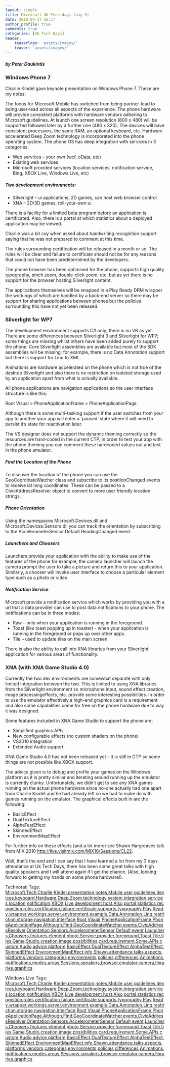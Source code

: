 ```yaml
---
layout: single
title: Microsoft UK Tech days (day 5)
date: 2010-04-17 16:17
author_profile: true
comments: true
categories: [UK Tech Days]
header:
    teaserlogo: 'assets/images/'
    teaser: 'assets/images/'
---
```

<div id="msgcns!4F1B7368284539E5!209" class="bvMsg"><h5>by Peter Daukintis</h5> <h3>Windows Phone 7</h3> <p>Charlie Kindel gave keynote presentation on Windows Phone 7. These are my notes:</p> <p>The focus for Microsoft Mobile has switched from being partner-lead to being user-lead across all aspects of the experience. The phone hardware will provide consistent platforms with hardware vendors adhering to Microsoft guidelines. At launch one screen resolution (800 x 480) will be supported followed later by a further one (480 x 320). The devices will have consistent processors, the same RAM, an optional keyboard, etc. Hardware accelerated Deep Zoom technology is incorporated into the phone operating system. The phone OS has deep integration with services in 3 categories:</p> <ul> <li>Web services – your own (wcf, oData, etc)  <li>Existing web services  <li>Microsoft provided services (location services, notification service, Bing, XBOX Live, Windows Live, etc)</li></ul> <h5>Two development environments:</h5> <ul> <li>Silverlight – ui applications, 2D games, can host web browser control  <li>XNA – 2D/3D games, roll-your-own ui.</li></li></ul> <p>There is a facility for a limited beta program before an application is certificated. Also, there is a portal at which statistics about a deployed application may be viewed.</p> <p>Charlie was a bit coy when asked about handwriting recognition support saying that he was not prepared to comment at this time.</p> <p>The rules surrounding certification will be released in a month or so. The rules will be clear and failure to certificate should not be for any reasons that could not have been predetermined by the developers.</p> <p>The phone browser has been optimised for the phone, supports high quality typography, pinch zoom, double-click zoom, etc, but as yet there is no support for the browser hosting Silverlight content. </p> <p>The applications themselves will be wrapped in a Play Ready DRM wrapper the workings of which are handled by a back-end server so there may be support for sharing applications between phones but the policies surrounding this have not yet been released. </p> <h3>Silverlight for WP7</h3> <p>The development environment supports C# only; there is no VB as yet. There are some differences between Silverlight 3 and Silverlight for WP7; some things are missing whilst others have been added purely to support the phone. Core Silverlight assemblies are available but most of the SDK assemblies will be missing; for example, there is no Data Annotation support but there is support for Linq to XML.</p> <p>Animations are hardware accelerated on the phone which is not true of the desktop Silverlight and also there is no restriction on isolated storage used by an application apart from what is actually available.</p> <p>All phone applications are navigation applications so the user interface structure is like this:</p> <p>Root Visual &gt; PhoneApplicationFrame &gt; PhoneApplicationPage</p> <p>Although there is some multi-tasking support if the user switches from your app to another your app will enter a ‘paused’ state where it will need to persist it’s state for reactivation later.</p> <p>The VS designer does not support the dynamic theming correctly so the resources are hard-coded in the current CTP, in order to test your app with the phone theming you can comment these hardcoded values out and test in the phone emulator.</p> <h5>Find the Location of the Phone</h5> <p>To discover the location of the phone you can use the GeoCoordinateWatcher class and subscribe to its positionChanged events to receive lat long coordinates. These can be passed to a CivicAddressResolver object to convert to more user friendly location strings.</p> <h5>Phone Orientation</h5> <p>Using the namespaces Microsoft.Devices.dll and Microsoft.Devices.Sensors.dll you can track the orientation by subscribing to the AccelerometerSensor.Default.ReadingChanged event.</p> <h5>Launchers and Choosers</h5> <p>Launchers provide your application with the ability to make use of the features of the phone for example, the camera launcher will launch the camera prompt the user to take a picture and return this to your application. Similarly, a chooser will invoke user interface to choose a particular element type such as a photo or video. </p> <h5>Notification Service</h5> <p>Microsoft provide a notification service which works by providing you with a url that a data provider can use to post data notifications to your phone. The notifications can be in three modes:</p> <ul> <li>Raw – only when your application is running in the foreground.  <li>Toast (like toast popping up in toaster) - when your application is running in the foreground or pops up over other apps.  <li>Tile – used to update tiles on the main screen.</li></li></ul> <p>There is also the ability to call into XNA libraries from your Silverlight application for various areas of functionality.</p> <h3>XNA (with XNA Game Studio 4.0)</h3> <p>Currently the two dev environments are somewhat separate with only limited integration between the two. This is limited to using XNA libraries from the Silverlight environment so microphone input, sound effect creation, image processingeffects, etc. provide some interesting possibilities. In order to use the emulator effectively a high-end graphics card is a requirement and also some capabilities come for free on the phone hardware due to way it was designed.</p> <p>Some features included in XNA Game Studio to support the phone are:</p> <ul> <li>Simplified graphics APIs  <li>New configurable effects (no custom shaders on the phone)  <li>VS2010 integration  <li>Extended Audio support</li></li></ul> <p>XNA Game Studio 4.0 has not been released yet – it is still in CTP so some things are not possible like XBOX support.</p> <p>The advice given is to debug and profile your games on the Windows platform as it is pretty similar and iterating around running up the emulator is currently clunky. Unfortunately, we didn’t get to see any XNA games running on the actual phone hardware since no-one actually had one apart from Charlie Kindel and he had already left so we had to make do with games running on the emulator. The graphical effects built in are the following:</p> <ul> <li>BasicEffect  <li>DualTextureEffect  <li>AlphaTestEffect  <li>SkinnedEffect  <li>EnvironmentMapEffect</li></li></ul> <p>For further info on these effects (and a lot more) see Shawn Hargreaves talk from MIX 2010 <a title="http://live.visitmix.com/MIX10/Sessions/CL22" href="http://live.visitmix.com/MIX10/Sessions/CL22">http://live.visitmix.com/MIX10/Sessions/CL22</a>.</p> <p>Well, that’s the end and I can say that I have learned a lot from my 3 days attendance at Uk Tech Days, there has been some great talks with high quality speakers and I will attend again if I get the chance. (Also, looking forward to getting my hands on some phone hardware!).</p> <p></p>Technorati Tags: <a href="http://technorati.com/tags/Microsoft" rel="tag">Microsoft</a>,<a href="http://technorati.com/tags/Tech" rel="tag">Tech</a>,<a href="http://technorati.com/tags/Charlie" rel="tag">Charlie</a>,<a href="http://technorati.com/tags/Kindel" rel="tag">Kindel</a>,<a href="http://technorati.com/tags/presentation" rel="tag">presentation</a>,<a href="http://technorati.com/tags/notes" rel="tag">notes</a>,<a href="http://technorati.com/tags/Mobile" rel="tag">Mobile</a>,<a href="http://technorati.com/tags/user" rel="tag">user</a>,<a href="http://technorati.com/tags/guidelines" rel="tag">guidelines</a>,<a href="http://technorati.com/tags/devices" rel="tag">devices</a>,<a href="http://technorati.com/tags/keyboard" rel="tag">keyboard</a>,<a href="http://technorati.com/tags/Hardware" rel="tag">Hardware</a>,<a href="http://technorati.com/tags/Deep" rel="tag">Deep</a>,<a href="http://technorati.com/tags/Zoom" rel="tag">Zoom</a>,<a href="http://technorati.com/tags/technology" rel="tag">technology</a>,<a href="http://technorati.com/tags/system" rel="tag">system</a>,<a href="http://technorati.com/tags/integration" rel="tag">integration</a>,<a href="http://technorati.com/tags/services" rel="tag">services</a>,<a href="http://technorati.com/tags/location" rel="tag">location</a>,<a href="http://technorati.com/tags/notification" rel="tag">notification</a>,<a href="http://technorati.com/tags/XBOX" rel="tag">XBOX</a>,<a href="http://technorati.com/tags/Live" rel="tag">Live</a>,<a href="http://technorati.com/tags/development" rel="tag">development</a>,<a href="http://technorati.com/tags/host" rel="tag">host</a>,<a href="http://technorati.com/tags/Also" rel="tag">Also</a>,<a href="http://technorati.com/tags/portal" rel="tag">portal</a>,<a href="http://technorati.com/tags/statistics" rel="tag">statistics</a>,<a href="http://technorati.com/tags/recognition" rel="tag">recognition</a>,<a href="http://technorati.com/tags/rules" rel="tag">rules</a>,<a href="http://technorati.com/tags/certification" rel="tag">certification</a>,<a href="http://technorati.com/tags/failure" rel="tag">failure</a>,<a href="http://technorati.com/tags/certificate" rel="tag">certificate</a>,<a href="http://technorati.com/tags/supports" rel="tag">supports</a>,<a href="http://technorati.com/tags/typography" rel="tag">typography</a>,<a href="http://technorati.com/tags/Play" rel="tag">Play</a>,<a href="http://technorati.com/tags/Ready" rel="tag">Ready</a>,<a href="http://technorati.com/tags/wrapper" rel="tag">wrapper</a>,<a href="http://technorati.com/tags/workings" rel="tag">workings</a>,<a href="http://technorati.com/tags/server" rel="tag">server</a>,<a href="http://technorati.com/tags/environment" rel="tag">environment</a>,<a href="http://technorati.com/tags/example" rel="tag">example</a>,<a href="http://technorati.com/tags/Data" rel="tag">Data</a>,<a href="http://technorati.com/tags/Annotation" rel="tag">Annotation</a>,<a href="http://technorati.com/tags/Linq" rel="tag">Linq</a>,<a href="http://technorati.com/tags/restriction" rel="tag">restriction</a>,<a href="http://technorati.com/tags/storage" rel="tag">storage</a>,<a href="http://technorati.com/tags/navigation" rel="tag">navigation</a>,<a href="http://technorati.com/tags/interface" rel="tag">interface</a>,<a href="http://technorati.com/tags/Root" rel="tag">Root</a>,<a href="http://technorati.com/tags/Visual" rel="tag">Visual</a>,<a href="http://technorati.com/tags/PhoneApplicationFrame" rel="tag">PhoneApplicationFrame</a>,<a href="http://technorati.com/tags/PhoneApplicationPage" rel="tag">PhoneApplicationPage</a>,<a href="http://technorati.com/tags/Although" rel="tag">Although</a>,<a href="http://technorati.com/tags/Find" rel="tag">Find</a>,<a href="http://technorati.com/tags/GeoCoordinateWatcher" rel="tag">GeoCoordinateWatcher</a>,<a href="http://technorati.com/tags/events" rel="tag">events</a>,<a href="http://technorati.com/tags/CivicAddressResolver" rel="tag">CivicAddressResolver</a>,<a href="http://technorati.com/tags/Orientation" rel="tag">Orientation</a>,<a href="http://technorati.com/tags/Sensors" rel="tag">Sensors</a>,<a href="http://technorati.com/tags/AccelerometerSensor" rel="tag">AccelerometerSensor</a>,<a href="http://technorati.com/tags/Default" rel="tag">Default</a>,<a href="http://technorati.com/tags/event" rel="tag">event</a>,<a href="http://technorati.com/tags/Launchers" rel="tag">Launchers</a>,<a href="http://technorati.com/tags/Choosers" rel="tag">Choosers</a>,<a href="http://technorati.com/tags/features" rel="tag">features</a>,<a href="http://technorati.com/tags/element" rel="tag">element</a>,<a href="http://technorati.com/tags/photo" rel="tag">photo</a>,<a href="http://technorati.com/tags/Service" rel="tag">Service</a>,<a href="http://technorati.com/tags/provider" rel="tag">provider</a>,<a href="http://technorati.com/tags/foreground" rel="tag">foreground</a>,<a href="http://technorati.com/tags/Toast" rel="tag">Toast</a>,<a href="http://technorati.com/tags/Tile" rel="tag">Tile</a>,<a href="http://technorati.com/tags/tiles" rel="tag">tiles</a>,<a href="http://technorati.com/tags/Game" rel="tag">Game</a>,<a href="http://technorati.com/tags/Studio" rel="tag">Studio</a>,<a href="http://technorati.com/tags/creation" rel="tag">creation</a>,<a href="http://technorati.com/tags/image" rel="tag">image</a>,<a href="http://technorati.com/tags/possibilities" rel="tag">possibilities</a>,<a href="http://technorati.com/tags/card" rel="tag">card</a>,<a href="http://technorati.com/tags/requirement" rel="tag">requirement</a>,<a href="http://technorati.com/tags/Some" rel="tag">Some</a>,<a href="http://technorati.com/tags/APIs" rel="tag">APIs</a>,<a href="http://technorati.com/tags/custom" rel="tag">custom</a>,<a href="http://technorati.com/tags/Audio" rel="tag">Audio</a>,<a href="http://technorati.com/tags/advice" rel="tag">advice</a>,<a href="http://technorati.com/tags/platform" rel="tag">platform</a>,<a href="http://technorati.com/tags/BasicEffect" rel="tag">BasicEffect</a>,<a href="http://technorati.com/tags/DualTextureEffect" rel="tag">DualTextureEffect</a>,<a href="http://technorati.com/tags/AlphaTestEffect" rel="tag">AlphaTestEffect</a>,<a href="http://technorati.com/tags/SkinnedEffect" rel="tag">SkinnedEffect</a>,<a href="http://technorati.com/tags/EnvironmentMapEffect" rel="tag">EnvironmentMapEffect</a>,<a href="http://technorati.com/tags/info" rel="tag">info</a>,<a href="http://technorati.com/tags/Shawn" rel="tag">Shawn</a>,<a href="http://technorati.com/tags/attendance" rel="tag">attendance</a>,<a href="http://technorati.com/tags/talks" rel="tag">talks</a>,<a href="http://technorati.com/tags/aspects" rel="tag">aspects</a>,<a href="http://technorati.com/tags/platforms" rel="tag">platforms</a>,<a href="http://technorati.com/tags/vendors" rel="tag">vendors</a>,<a href="http://technorati.com/tags/categories" rel="tag">categories</a>,<a href="http://technorati.com/tags/environments" rel="tag">environments</a>,<a href="http://technorati.com/tags/policies" rel="tag">policies</a>,<a href="http://technorati.com/tags/differences" rel="tag">differences</a>,<a href="http://technorati.com/tags/Animations" rel="tag">Animations</a>,<a href="http://technorati.com/tags/notifications" rel="tag">notifications</a>,<a href="http://technorati.com/tags/modes" rel="tag">modes</a>,<a href="http://technorati.com/tags/areas" rel="tag">areas</a>,<a href="http://technorati.com/tags/Sessions" rel="tag">Sessions</a>,<a href="http://technorati.com/tags/speakers" rel="tag">speakers</a>,<a href="http://technorati.com/tags/browser" rel="tag">browser</a>,<a href="http://technorati.com/tags/emulator" rel="tag">emulator</a>,<a href="http://technorati.com/tags/camera" rel="tag">camera</a>,<a href="http://technorati.com/tags/libraries" rel="tag">libraries</a>,<a href="http://technorati.com/tags/graphics" rel="tag">graphics</a><br /> <p></p>Windows Live Tags: <a href="http://windows.live.com/connect/tag/Microsoft" rel="clubhouseTag">Microsoft</a>,<a href="http://windows.live.com/connect/tag/Tech" rel="clubhouseTag">Tech</a>,<a href="http://windows.live.com/connect/tag/Charlie" rel="clubhouseTag">Charlie</a>,<a href="http://windows.live.com/connect/tag/Kindel" rel="clubhouseTag">Kindel</a>,<a href="http://windows.live.com/connect/tag/presentation" rel="clubhouseTag">presentation</a>,<a href="http://windows.live.com/connect/tag/notes" rel="clubhouseTag">notes</a>,<a href="http://windows.live.com/connect/tag/Mobile" rel="clubhouseTag">Mobile</a>,<a href="http://windows.live.com/connect/tag/user" rel="clubhouseTag">user</a>,<a href="http://windows.live.com/connect/tag/guidelines" rel="clubhouseTag">guidelines</a>,<a href="http://windows.live.com/connect/tag/devices" rel="clubhouseTag">devices</a>,<a href="http://windows.live.com/connect/tag/keyboard" rel="clubhouseTag">keyboard</a>,<a href="http://windows.live.com/connect/tag/Hardware" rel="clubhouseTag">Hardware</a>,<a href="http://windows.live.com/connect/tag/Deep" rel="clubhouseTag">Deep</a>,<a href="http://windows.live.com/connect/tag/Zoom" rel="clubhouseTag">Zoom</a>,<a href="http://windows.live.com/connect/tag/technology" rel="clubhouseTag">technology</a>,<a href="http://windows.live.com/connect/tag/system" rel="clubhouseTag">system</a>,<a href="http://windows.live.com/connect/tag/integration" rel="clubhouseTag">integration</a>,<a href="http://windows.live.com/connect/tag/services" rel="clubhouseTag">services</a>,<a href="http://windows.live.com/connect/tag/location" rel="clubhouseTag">location</a>,<a href="http://windows.live.com/connect/tag/notification" rel="clubhouseTag">notification</a>,<a href="http://windows.live.com/connect/tag/XBOX" rel="clubhouseTag">XBOX</a>,<a href="http://windows.live.com/connect/tag/Live" rel="clubhouseTag">Live</a>,<a href="http://windows.live.com/connect/tag/development" rel="clubhouseTag">development</a>,<a href="http://windows.live.com/connect/tag/host" rel="clubhouseTag">host</a>,<a href="http://windows.live.com/connect/tag/Also" rel="clubhouseTag">Also</a>,<a href="http://windows.live.com/connect/tag/portal" rel="clubhouseTag">portal</a>,<a href="http://windows.live.com/connect/tag/statistics" rel="clubhouseTag">statistics</a>,<a href="http://windows.live.com/connect/tag/recognition" rel="clubhouseTag">recognition</a>,<a href="http://windows.live.com/connect/tag/rules" rel="clubhouseTag">rules</a>,<a href="http://windows.live.com/connect/tag/certification" rel="clubhouseTag">certification</a>,<a href="http://windows.live.com/connect/tag/failure" rel="clubhouseTag">failure</a>,<a href="http://windows.live.com/connect/tag/certificate" rel="clubhouseTag">certificate</a>,<a href="http://windows.live.com/connect/tag/supports" rel="clubhouseTag">supports</a>,<a href="http://windows.live.com/connect/tag/typography" rel="clubhouseTag">typography</a>,<a href="http://windows.live.com/connect/tag/Play" rel="clubhouseTag">Play</a>,<a href="http://windows.live.com/connect/tag/Ready" rel="clubhouseTag">Ready</a>,<a href="http://windows.live.com/connect/tag/wrapper" rel="clubhouseTag">wrapper</a>,<a href="http://windows.live.com/connect/tag/workings" rel="clubhouseTag">workings</a>,<a href="http://windows.live.com/connect/tag/server" rel="clubhouseTag">server</a>,<a href="http://windows.live.com/connect/tag/environment" rel="clubhouseTag">environment</a>,<a href="http://windows.live.com/connect/tag/example" rel="clubhouseTag">example</a>,<a href="http://windows.live.com/connect/tag/Data" rel="clubhouseTag">Data</a>,<a href="http://windows.live.com/connect/tag/Annotation" rel="clubhouseTag">Annotation</a>,<a href="http://windows.live.com/connect/tag/Linq" rel="clubhouseTag">Linq</a>,<a href="http://windows.live.com/connect/tag/restriction" rel="clubhouseTag">restriction</a>,<a href="http://windows.live.com/connect/tag/storage" rel="clubhouseTag">storage</a>,<a href="http://windows.live.com/connect/tag/navigation" rel="clubhouseTag">navigation</a>,<a href="http://windows.live.com/connect/tag/interface" rel="clubhouseTag">interface</a>,<a href="http://windows.live.com/connect/tag/Root" rel="clubhouseTag">Root</a>,<a href="http://windows.live.com/connect/tag/Visual" rel="clubhouseTag">Visual</a>,<a href="http://windows.live.com/connect/tag/PhoneApplicationFrame" rel="clubhouseTag">PhoneApplicationFrame</a>,<a href="http://windows.live.com/connect/tag/PhoneApplicationPage" rel="clubhouseTag">PhoneApplicationPage</a>,<a href="http://windows.live.com/connect/tag/Although" rel="clubhouseTag">Although</a>,<a href="http://windows.live.com/connect/tag/Find" rel="clubhouseTag">Find</a>,<a href="http://windows.live.com/connect/tag/GeoCoordinateWatcher" rel="clubhouseTag">GeoCoordinateWatcher</a>,<a href="http://windows.live.com/connect/tag/events" rel="clubhouseTag">events</a>,<a href="http://windows.live.com/connect/tag/CivicAddressResolver" rel="clubhouseTag">CivicAddressResolver</a>,<a href="http://windows.live.com/connect/tag/Orientation" rel="clubhouseTag">Orientation</a>,<a href="http://windows.live.com/connect/tag/Sensors" rel="clubhouseTag">Sensors</a>,<a href="http://windows.live.com/connect/tag/AccelerometerSensor" rel="clubhouseTag">AccelerometerSensor</a>,<a href="http://windows.live.com/connect/tag/Default" rel="clubhouseTag">Default</a>,<a href="http://windows.live.com/connect/tag/event" rel="clubhouseTag">event</a>,<a href="http://windows.live.com/connect/tag/Launchers" rel="clubhouseTag">Launchers</a>,<a href="http://windows.live.com/connect/tag/Choosers" rel="clubhouseTag">Choosers</a>,<a href="http://windows.live.com/connect/tag/features" rel="clubhouseTag">features</a>,<a href="http://windows.live.com/connect/tag/element" rel="clubhouseTag">element</a>,<a href="http://windows.live.com/connect/tag/photo" rel="clubhouseTag">photo</a>,<a href="http://windows.live.com/connect/tag/Service" rel="clubhouseTag">Service</a>,<a href="http://windows.live.com/connect/tag/provider" rel="clubhouseTag">provider</a>,<a href="http://windows.live.com/connect/tag/foreground" rel="clubhouseTag">foreground</a>,<a href="http://windows.live.com/connect/tag/Toast" rel="clubhouseTag">Toast</a>,<a href="http://windows.live.com/connect/tag/Tile" rel="clubhouseTag">Tile</a>,<a href="http://windows.live.com/connect/tag/tiles" rel="clubhouseTag">tiles</a>,<a href="http://windows.live.com/connect/tag/Game" rel="clubhouseTag">Game</a>,<a href="http://windows.live.com/connect/tag/Studio" rel="clubhouseTag">Studio</a>,<a href="http://windows.live.com/connect/tag/creation" rel="clubhouseTag">creation</a>,<a href="http://windows.live.com/connect/tag/image" rel="clubhouseTag">image</a>,<a href="http://windows.live.com/connect/tag/possibilities" rel="clubhouseTag">possibilities</a>,<a href="http://windows.live.com/connect/tag/card" rel="clubhouseTag">card</a>,<a href="http://windows.live.com/connect/tag/requirement" rel="clubhouseTag">requirement</a>,<a href="http://windows.live.com/connect/tag/Some" rel="clubhouseTag">Some</a>,<a href="http://windows.live.com/connect/tag/APIs" rel="clubhouseTag">APIs</a>,<a href="http://windows.live.com/connect/tag/custom" rel="clubhouseTag">custom</a>,<a href="http://windows.live.com/connect/tag/Audio" rel="clubhouseTag">Audio</a>,<a href="http://windows.live.com/connect/tag/advice" rel="clubhouseTag">advice</a>,<a href="http://windows.live.com/connect/tag/platform" rel="clubhouseTag">platform</a>,<a href="http://windows.live.com/connect/tag/BasicEffect" rel="clubhouseTag">BasicEffect</a>,<a href="http://windows.live.com/connect/tag/DualTextureEffect" rel="clubhouseTag">DualTextureEffect</a>,<a href="http://windows.live.com/connect/tag/AlphaTestEffect" rel="clubhouseTag">AlphaTestEffect</a>,<a href="http://windows.live.com/connect/tag/SkinnedEffect" rel="clubhouseTag">SkinnedEffect</a>,<a href="http://windows.live.com/connect/tag/EnvironmentMapEffect" rel="clubhouseTag">EnvironmentMapEffect</a>,<a href="http://windows.live.com/connect/tag/info" rel="clubhouseTag">info</a>,<a href="http://windows.live.com/connect/tag/Shawn" rel="clubhouseTag">Shawn</a>,<a href="http://windows.live.com/connect/tag/attendance" rel="clubhouseTag">attendance</a>,<a href="http://windows.live.com/connect/tag/talks" rel="clubhouseTag">talks</a>,<a href="http://windows.live.com/connect/tag/aspects" rel="clubhouseTag">aspects</a>,<a href="http://windows.live.com/connect/tag/platforms" rel="clubhouseTag">platforms</a>,<a href="http://windows.live.com/connect/tag/vendors" rel="clubhouseTag">vendors</a>,<a href="http://windows.live.com/connect/tag/categories" rel="clubhouseTag">categories</a>,<a href="http://windows.live.com/connect/tag/environments" rel="clubhouseTag">environments</a>,<a href="http://windows.live.com/connect/tag/policies" rel="clubhouseTag">policies</a>,<a href="http://windows.live.com/connect/tag/differences" rel="clubhouseTag">differences</a>,<a href="http://windows.live.com/connect/tag/Animations" rel="clubhouseTag">Animations</a>,<a href="http://windows.live.com/connect/tag/notifications" rel="clubhouseTag">notifications</a>,<a href="http://windows.live.com/connect/tag/modes" rel="clubhouseTag">modes</a>,<a href="http://windows.live.com/connect/tag/areas" rel="clubhouseTag">areas</a>,<a href="http://windows.live.com/connect/tag/Sessions" rel="clubhouseTag">Sessions</a>,<a href="http://windows.live.com/connect/tag/speakers" rel="clubhouseTag">speakers</a>,<a href="http://windows.live.com/connect/tag/browser" rel="clubhouseTag">browser</a>,<a href="http://windows.live.com/connect/tag/emulator" rel="clubhouseTag">emulator</a>,<a href="http://windows.live.com/connect/tag/camera" rel="clubhouseTag">camera</a>,<a href="http://windows.live.com/connect/tag/libraries" rel="clubhouseTag">libraries</a>,<a href="http://windows.live.com/connect/tag/graphics" rel="clubhouseTag">graphics</a>  </div>
